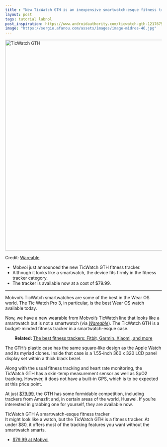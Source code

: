 ```yaml
---
title : "New TicWatch GTH is an inexpensive smartwatch-esque fitness tracker"
layout: post
tags: tutorial labnol
post_inspiration: https://www.androidauthority.com/ticwatch-gth-1217675/
image: "https://sergio.afanou.com/assets/images/image-midres-46.jpg"
---
```


<p><html><body><img class="aligncenter size-large wp-image-1217676 noname aa-img" title="TicWatch GTH" src="https://cdn57.androidauthority.net/wp-content/uploads/2021/04/TicWatch-GTH-1200x675.jpg" alt="TicWatch GTH" width="1200" height="675" data-attachment-id="1217676" srcset="https://cdn57.androidauthority.net/wp-content/uploads/2021/04/TicWatch-GTH.jpg 1200w, https://cdn57.androidauthority.net/wp-content/uploads/2021/04/TicWatch-GTH-300x170.jpg 300w, https://cdn57.androidauthority.net/wp-content/uploads/2021/04/TicWatch-GTH-768x432.jpg 768w, https://cdn57.androidauthority.net/wp-content/uploads/2021/04/TicWatch-GTH-16x9.jpg 16w, https://cdn57.androidauthority.net/wp-content/uploads/2021/04/TicWatch-GTH-32x18.jpg 32w, https://cdn57.androidauthority.net/wp-content/uploads/2021/04/TicWatch-GTH-28x16.jpg 28w, https://cdn57.androidauthority.net/wp-content/uploads/2021/04/TicWatch-GTH-56x32.jpg 56w, https://cdn57.androidauthority.net/wp-content/uploads/2021/04/TicWatch-GTH-64x36.jpg 64w, https://cdn57.androidauthority.net/wp-content/uploads/2021/04/TicWatch-GTH-712x400.jpg 712w, https://cdn57.androidauthority.net/wp-content/uploads/2021/04/TicWatch-GTH-1000x563.jpg 1000w, https://cdn57.androidauthority.net/wp-content/uploads/2021/04/TicWatch-GTH-792x446.jpg 792w, https://cdn57.androidauthority.net/wp-content/uploads/2021/04/TicWatch-GTH-840x472.jpg 840w, https://cdn57.androidauthority.net/wp-content/uploads/2021/04/TicWatch-GTH-770x433.jpg 770w, https://cdn57.androidauthority.net/wp-content/uploads/2021/04/TicWatch-GTH-356x200.jpg 356w, https://cdn57.androidauthority.net/wp-content/uploads/2021/04/TicWatch-GTH-675x380.jpg 675w" sizes="(max-width: 1200px) 100vw, 1200px" /></p>
<div class="aa-img-source-credit">
<div class="aa-img-source-and-credit full">
<div class="aa-img-source text-right"><span>Credit:</span> <a rel="nofollow" class="img-credit-link" target="_blank" href="https://www.wareable.com/smartwatches/ticwatch-gth-price-specs-features-release-8387">Wareable</a></div>
</div>
</div>
<div class="aa_tldr_text">
<ul>
<li>Mobvoi just announced the new TicWatch GTH fitness tracker.</li>
<li>Although it looks like a smartwatch, the device fits firmly in the fitness tracker category.</li>
<li>The tracker is available now at a cost of $79.99.</li>
</ul>
</div><hr>
<p>Mobvoi&#8217;s TicWatch smartwatches are some of the best in the Wear OS world. The Tic Watch Pro 3, in particular, is the best Wear OS watch available today.</p>
<p>Now, we have a new wearable from Mobvoi&#8217;s TicWatch line that looks like a smartwatch but is not a smartwatch (via <a href="https://www.wareable.com/smartwatches/ticwatch-gth-price-specs-features-release-8387"><em>Wareable</em></a>). The TicWatch GTH is a budget-minded fitness tracker in a smartwatch-esque case.</p>
<p style="text-align: center;"><strong>Related: </strong><a href="https://www.androidauthority.com/best-fitness-trackers-707649/">The best fitness trackers: Fitbit, Garmin, Xiaomi, and more</a></p>
<p>The GTH&#8217;s plastic case has the same square-like design as the Apple Watch and its myriad clones. Inside that case is a 1.55-inch 360 x 320 LCD panel display set within a thick black bezel.</p>
<p>Along with the usual fitness tracking and heart rate monitoring, the TicWatch GTH has a skin-temp measurement sensor as well as SpO2 tracking. However, it does not have a built-in GPS, which is to be expected at this price point.</p>
<p>At just <a href="https://mobvoi.m4ibck.net/c/1327608/733475/10848?subId1=csbrown&amp;u=https%3A%2F%2Fwww.mobvoi.com%2Fus%2Fproducts%2Fticwatchgth">$79.99</a>, the GTH has some formidable competition, including trackers from Amazfit and, in certain areas of the world, Huawei. If you&#8217;re interested in grabbing one for yourself, they are available now.</p>
<div class="aa-post-deal-group-cnt " >
                          <div class="row">
                <div class="col-xs-12">
                  <div class="aa-deal-box aa-deal-box-large">
                                        <span class="aa-deal-box-img" style="background-image: url( https://cdn57.androidauthority.net/wp-content/uploads/2021/04/TicWatch-GTH-768x432.jpg );" ></span>
                    <div class="aa-deal-box-info">
                      <div class="aa-deal-box-title-cont">
                        <span class="aa-deal-box-title">TicWatch GTH</span>
                        <span class="aa-deal-box-subtitle">A smartwatch-esque fitness tracker</span>
                      </div>
                      <div class="aa-deal-box-desc">
                        <span>It might look like a watch, but the TicWatch GTH is a fitness tracker. At under $80, it offers most of the tracking features you want without the smartwatch smarts.</span>
                      </div>
                      <!--  .aa-deal-box-desc -->
                                              <div class="aa-deal-box-prices">
                          <ul>
                                                          <li>
                                <a href="https://mobvoi.m4ibck.net/c/1327608/733475/10848?subId1=csbrown&u=https%3A%2F%2Fwww.mobvoi.com%2Fus%2Fproducts%2Fticwatchgth" data-dealprice="$79.99" > $79.99 at Mobvoi</a>
                                                              </li>
                                                        </ul>
                        </div>
                        <!--  .aa-deal-box-prices -->
                                          </div>
                    <!--  .aa-deal-box-info -->
                  </div>
                  <!--  .aa-deal-box aa-deal-box-large -->
                </div>
                <!--  .col-xs-12 -->
              </div>
              <!--  .row -->
                        </div>
          <!--  .aa-post-deal -->
</body></html></p>
